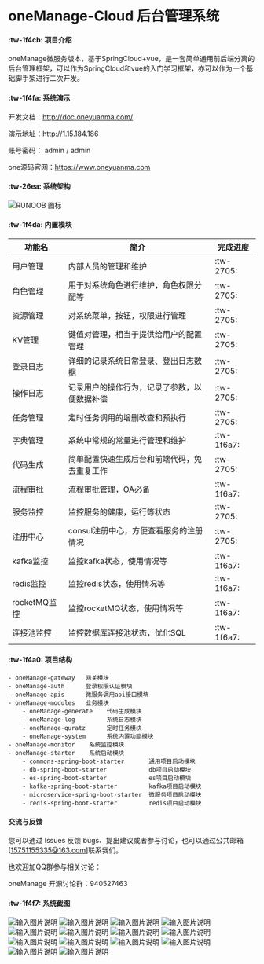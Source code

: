 # oneManage-Cloud 后台管理系统

####  :tw-1f4cb: 项目介绍
oneManage微服务版本，基于SpringCloud+vue，是一套简单通用前后端分离的后台管理框架，可以作为SpringCloud和vue的入门学习框架，亦可以作为一个基础脚手架进行二次开发。

####  :tw-1f4fa: 系统演示

开发文档：http://doc.oneyuanma.com/

演示地址：http://1.15.184.186

账号密码： admin / admin

one源码官网：https://www.oneyuanma.com

####  :tw-26ea: 系统架构

![RUNOOB 图标](https://bj.bcebos.com/v1/oym-img/oneManage/oneManage架构图.jpg "oneManage-Cloud总体架构图")

####  :tw-1f4da: 内置模块

|  功能名 |  简介 | 完成进度  |
|---|---|---|
|  用户管理 |  内部人员的管理和维护 |  :tw-2705:   |
|  角色管理 |  用于对系统角色进行维护，角色权限分配等 |  :tw-2705: |
|  资源管理 |  对系统菜单，按钮，权限进行管理 |  :tw-2705: |
|  KV管理 |  键值对管理，相当于提供给用户的配置管理 |  :tw-2705: |
|  登录日志 |  详细的记录系统日常登录、登出日志数据 | :tw-2705:  |
|  操作日志 |  记录用户的操作行为，记录了参数，以便数据补偿 | :tw-2705:  |
|  任务管理 |  定时任务调用的增删改查和预执行 | :tw-2705:  |
|  字典管理|  系统中常规的常量进行管理和维护 | :tw-1f6a7:  |
|  代码生成 |  简单配置快速生成后台和前端代码，免去重复工作 | :tw-2705:  |
|  流程审批|  流程审批管理，OA必备 | :tw-1f6a7: |
|  服务监控 |  监控服务的健康，运行等状态 | :tw-2705:  |
|  注册中心 |  consul注册中心，方便查看服务的注册情况 | :tw-2705:  |
|  kafka监控 |  监控kafka状态，使用情况等 |  :tw-1f6a7:   |
|  redis监控 |  监控redis状态，使用情况等  | :tw-1f6a7:  |
|  rocketMQ监控 |  监控rocketMQ状态，使用情况等 | :tw-1f6a7:  |
|  连接池监控|  监控数据库连接池状态，优化SQL | :tw-1f6a7:  |


####  :tw-1f4a0: 项目结构


```
- oneManage-gateway   网关模块
- oneManage-auth      登录权限认证模块
- oneManage-apis      微服务调用api接口模块
- oneManage-modules   业务模块
    - oneManage-generate    代码生成模块
    - oneManage-log         系统日志模块
    - oneManage-quratz      定时任务模块
    - oneManage-system      系统内置功能模块
- oneManage-monitor    系统监控模块
- oneManage-starter    系统启动模块
    - commons-spring-boot-starter       通用项目启动模块
    - db-spring-boot-starter            db项目启动模块
    - es-spring-boot-starter            es项目启动模块
    - kafka-spring-boot-starter         kafka项目启动模块
    - microservice-spring-boot-starter  微服务项目启动模块
    - redis-spring-boot-starter         redis项目启动模块

```



#### 交流与反馈

您可以通过 Issues 反馈 bugs、提出建议或者参与讨论，也可以通过公共邮箱[15751155335@163.com]联系我们。

也欢迎加QQ群参与相关讨论：

oneManage 开源讨论群：940527463

####  :tw-1f4f7: 系统截图


![输入图片说明](https://bj.bcebos.com/v1/oym-img/oneManage/项目截图/255351630941777.jpg "登录页面")
![输入图片说明](https://bj.bcebos.com/v1/oym-img/oneManage/项目截图/255361630941777_.pic_hd.jpg "首页")
![输入图片说明](https://bj.bcebos.com/v1/oym-img/oneManage/项目截图/255371630941777_.pic_hd.jpg "功能截图")
![输入图片说明](https://bj.bcebos.com/v1/oym-img/oneManage/项目截图/255381630941777_.pic_hd.jpg "功能截图")
![输入图片说明](https://bj.bcebos.com/v1/oym-img/oneManage/项目截图/255391630941777_.pic_hd.jpg "功能截图")
![输入图片说明](https://bj.bcebos.com/v1/oym-img/oneManage/项目截图/255401630941777_.pic_hd.jpg "功能截图")
![输入图片说明](https://bj.bcebos.com/v1/oym-img/oneManage/项目截图/255411630941777_.pic_hd.jpg "功能截图")
![输入图片说明](https://bj.bcebos.com/v1/oym-img/oneManage/项目截图/255421630941777_.pic_hd.jpg "功能截图")
![输入图片说明](https://bj.bcebos.com/v1/oym-img/oneManage/项目截图/255421630941777_.pic_hd.jpg "功能截图")
![输入图片说明](https://bj.bcebos.com/v1/oym-img/oneManage/项目截图/255441630941777_.pic_hd.jpg "功能截图")
![输入图片说明](https://bj.bcebos.com/v1/oym-img/oneManage/项目截图/255451630941777_.pic_hd.jpg "功能截图")
![输入图片说明](https://bj.bcebos.com/v1/oym-img/oneManage/项目截图/255461630941777_.pic_hd.jpg "功能截图")
![输入图片说明](https://bj.bcebos.com/v1/oym-img/oneManage/项目截图/255471630941777_.pic_hd.jpg "功能截图")
![输入图片说明](https://bj.bcebos.com/v1/oym-img/oneManage/项目截图/255471630941777_.pic_hd.jpg "功能截图")
